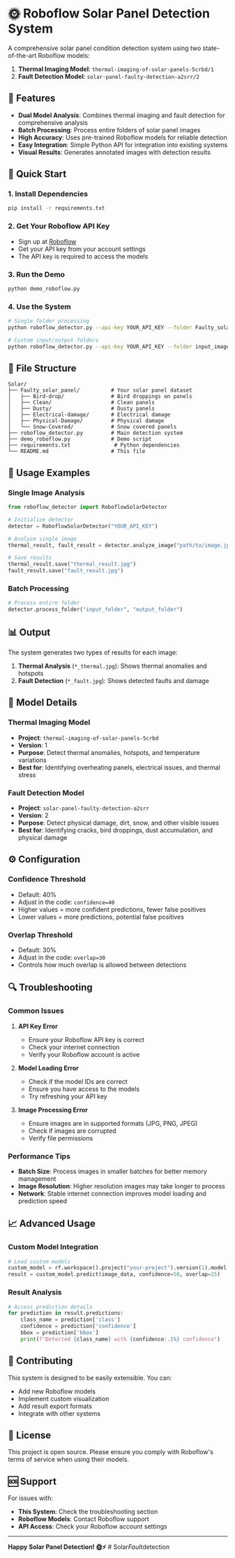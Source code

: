 # 🌞 Roboflow Solar Panel Detection System

A comprehensive solar panel condition detection system using two state-of-the-art Roboflow models:

1. **Thermal Imaging Model**: `thermal-imaging-of-solar-panels-5crbd/1`
2. **Fault Detection Model**: `solar-panel-faulty-detection-a2srr/2`

## 🎯 Features

- **Dual Model Analysis**: Combines thermal imaging and fault detection for comprehensive analysis
- **Batch Processing**: Process entire folders of solar panel images
- **High Accuracy**: Uses pre-trained Roboflow models for reliable detection
- **Easy Integration**: Simple Python API for integration into existing systems
- **Visual Results**: Generates annotated images with detection results

## 🚀 Quick Start

### 1. Install Dependencies
```bash
pip install -r requirements.txt
```

### 2. Get Your Roboflow API Key
- Sign up at [Roboflow](https://roboflow.com)
- Get your API key from your account settings
- The API key is required to access the models

### 3. Run the Demo
```bash
python demo_roboflow.py
```

### 4. Use the System
```bash
# Single folder processing
python roboflow_detector.py --api-key YOUR_API_KEY --folder Faulty_solar_panel --output results

# Custom input/output folders
python roboflow_detector.py --api-key YOUR_API_KEY --folder input_images --output analysis_results
```

## 📁 File Structure

```
Solar/
├── Faulty_solar_panel/          # Your solar panel dataset
│   ├── Bird-drop/               # Bird droppings on panels
│   ├── Clean/                   # Clean panels
│   ├── Dusty/                   # Dusty panels
│   ├── Electrical-damage/       # Electrical damage
│   ├── Physical-Damage/         # Physical damage
│   └── Snow-Covered/            # Snow covered panels
├── roboflow_detector.py         # Main detection system
├── demo_roboflow.py             # Demo script
├── requirements.txt              # Python dependencies
└── README.md                    # This file
```

## 🔧 Usage Examples

### Single Image Analysis
```python
from roboflow_detector import RoboflowSolarDetector

# Initialize detector
detector = RoboflowSolarDetector("YOUR_API_KEY")

# Analyze single image
thermal_result, fault_result = detector.analyze_image("path/to/image.jpg")

# Save results
thermal_result.save("thermal_result.jpg")
fault_result.save("fault_result.jpg")
```

### Batch Processing
```python
# Process entire folder
detector.process_folder("input_folder", "output_folder")
```

## 📊 Output

The system generates two types of results for each image:

1. **Thermal Analysis** (`*_thermal.jpg`): Shows thermal anomalies and hotspots
2. **Fault Detection** (`*_fault.jpg`): Shows detected faults and damage

## 🎨 Model Details

### Thermal Imaging Model
- **Project**: `thermal-imaging-of-solar-panels-5crbd`
- **Version**: 1
- **Purpose**: Detect thermal anomalies, hotspots, and temperature variations
- **Best for**: Identifying overheating panels, electrical issues, and thermal stress

### Fault Detection Model
- **Project**: `solar-panel-faulty-detection-a2srr`
- **Version**: 2
- **Purpose**: Detect physical damage, dirt, snow, and other visible issues
- **Best for**: Identifying cracks, bird droppings, dust accumulation, and physical damage

## ⚙️ Configuration

### Confidence Threshold
- Default: 40%
- Adjust in the code: `confidence=40`
- Higher values = more confident predictions, fewer false positives
- Lower values = more predictions, potential false positives

### Overlap Threshold
- Default: 30%
- Adjust in the code: `overlap=30`
- Controls how much overlap is allowed between detections

## 🔍 Troubleshooting

### Common Issues

1. **API Key Error**
   - Ensure your Roboflow API key is correct
   - Check your internet connection
   - Verify your Roboflow account is active

2. **Model Loading Error**
   - Check if the model IDs are correct
   - Ensure you have access to the models
   - Try refreshing your API key

3. **Image Processing Error**
   - Ensure images are in supported formats (JPG, PNG, JPEG)
   - Check if images are corrupted
   - Verify file permissions

### Performance Tips

- **Batch Size**: Process images in smaller batches for better memory management
- **Image Resolution**: Higher resolution images may take longer to process
- **Network**: Stable internet connection improves model loading and prediction speed

## 📈 Advanced Usage

### Custom Model Integration
```python
# Load custom models
custom_model = rf.workspace().project("your-project").version(1).model
result = custom_model.predict(image_data, confidence=50, overlap=25)
```

### Result Analysis
```python
# Access prediction details
for prediction in result.predictions:
    class_name = prediction['class']
    confidence = prediction['confidence']
    bbox = prediction['bbox']
    print(f"Detected {class_name} with {confidence:.1%} confidence")
```

## 🤝 Contributing

This system is designed to be easily extensible. You can:

- Add new Roboflow models
- Implement custom visualization
- Add result export formats
- Integrate with other systems

## 📄 License

This project is open source. Please ensure you comply with Roboflow's terms of service when using their models.

## 🆘 Support

For issues with:
- **This System**: Check the troubleshooting section
- **Roboflow Models**: Contact Roboflow support
- **API Access**: Check your Roboflow account settings

---

**Happy Solar Panel Detection! 🌞⚡**
#   S o l a r _ F a u l t _ d e t e c t i o n  
 